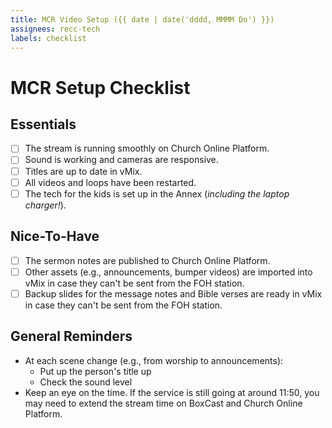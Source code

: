 ```yaml
---
title: MCR Video Setup ({{ date | date('dddd, MMMM Do') }})
assignees: recc-tech
labels: checklist
---
```


# MCR Setup Checklist

## Essentials

- [ ] The stream is running smoothly on Church Online Platform.
- [ ] Sound is working and cameras are responsive.
- [ ] Titles are up to date in vMix.
- [ ] All videos and loops have been restarted.
- [ ] The tech for the kids is set up in the Annex (*including the laptop charger!*).

## Nice-To-Have

- [ ] The sermon notes are published to Church Online Platform.
- [ ] Other assets (e.g., announcements, bumper videos) are imported into vMix in case they can't be sent from the FOH station.
- [ ] Backup slides for the message notes and Bible verses are ready in vMix in case they can't be sent from the FOH station.

## General Reminders

- At each scene change (e.g., from worship to announcements):
    - Put up the person's title up
    - Check the sound level
- Keep an eye on the time. If the service is still going at around 11:50, you may need to extend the stream time on BoxCast and Church Online Platform.
